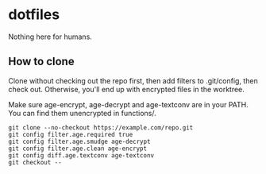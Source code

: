 # dotfiles

Nothing here for humans.

## How to clone

Clone without checking out the repo first,
then add filters to .git/config, then check out.
Otherwise, you'll end up with encrypted files in the worktree.

Make sure age-encrypt, age-decrypt and age-textconv are in your PATH.
You can find them unencrypted in functions/.

```
git clone --no-checkout https://example.com/repo.git
git config filter.age.required true
git config filter.age.smudge age-decrypt
git config filter.age.clean age-encrypt
git config diff.age.textconv age-textconv
git checkout --
```
